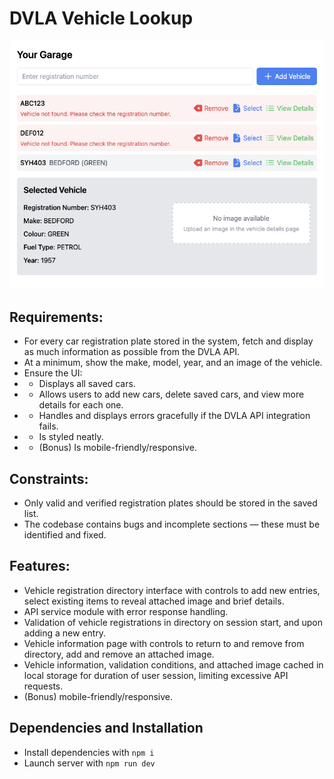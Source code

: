 # DVLA Vehicle Lookup

![Application Screenshot](docs/Screenshot.png)

## Requirements:
- For every car registration plate stored in the system, fetch and display as much information as possible from the DVLA API.
- At a minimum, show the make, model, year, and an image of the vehicle.
- Ensure the UI:
- - Displays all saved cars.
- - Allows users to add new cars, delete saved cars, and view more details for each one.
- - Handles and displays errors gracefully if the DVLA API integration fails.
- - Is styled neatly.
- - (Bonus) Is mobile-friendly/responsive.

## Constraints:
- Only valid and verified registration plates should be stored in the saved list.
- The codebase contains bugs and incomplete sections — these must be identified and fixed.

## Features:
- Vehicle registration directory interface with controls to add new entries, select existing items to reveal attached image and brief details.
- API service module with error response handling.
- Validation of vehicle registrations in directory on session start, and upon adding a new entry.
- Vehicle information page with controls to return to and remove from directory, add and remove an attached image.
- Vehicle information, validation conditions, and attached image cached in local storage for duration of user session, limiting excessive API requests.
- (Bonus) mobile-friendly/responsive.

## Dependencies and Installation
- Install dependencies with `npm i`
- Launch server with `npm run dev`
